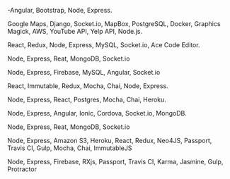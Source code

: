 -Angular, Bootstrap, Node, Express.


Google Maps, Django, Socket.io, MapBox, PostgreSQL, Docker, Graphics Magick, AWS, YouTube API, Yelp API, Node.js.

React, Redux, Node, Express, MySQL, Socket.io, Ace Code Editor.

Node, Express, Reat, MongoDB, Socket.io

Node, Express, Firebase, MySQL, Angular, Socket.io

React, Immutable, Redux, Mocha, Chai, Node, Express.

Node, Express, React, Postgres, Mocha, Chai, Heroku.

Node, Express, Angular, Ionic, Cordova, Socket.io, MongoDB.

Node, Express, Reat, MongoDB, Socket.io

Node, Express, Amazon S3, Heroku, React, Redux, Neo4JS, Passport, Travis CI, Gulp, Mocha, Chai, ImmutableJS

Node, Express, Firebase, RXjs, Passport, Travis CI, Karma, Jasmine, Gulp, Protractor

